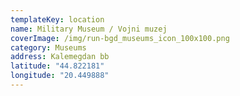 ```yaml
---
templateKey: location
name: Military Museum / Vojni muzej
coverImage: /img/run-bgd_museums_icon_100x100.png
category: Museums
address: Kalemegdan bb
latitude: "44.822181"
longitude: "20.449888"
---
```

